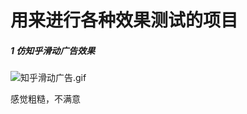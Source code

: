 # 用来进行各种效果测试的项目

##### 1 仿知乎滑动广告效果

![知乎滑动广告.gif](http://upload-images.jianshu.io/upload_images/3515789-7f1f9a137e12c4dc.gif?imageMogr2/auto-orient/strip)

感觉粗糙，不满意